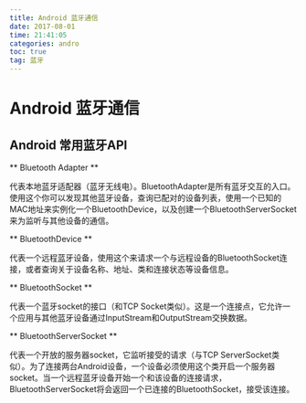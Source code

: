 ```yaml
---
title: Android 蓝牙通信
date: 2017-08-01
time: 21:41:05
categories: andro
toc: true
tag: 蓝牙
---
```

</p>

# Android 蓝牙通信

## Android 常用蓝牙API

** Bluetooth Adapter **
    
代表本地蓝牙适配器（蓝牙无线电）。BluetoothAdapter是所有蓝牙交互的入口。使用这个你可以发现其他蓝牙设备，查询已配对的设备列表，使用一个已知的MAC地址来实例化一个BluetoothDevice，以及创建一个BluetoothServerSocket来为监听与其他设备的通信。

** BluetoothDevice **

代表一个远程蓝牙设备，使用这个来请求一个与远程设备的BluetoothSocket连接，或者查询关于设备名称、地址、类和连接状态等设备信息。

** BluetoothSocket **

代表一个蓝牙socket的接口（和TCP Socket类似）。这是一个连接点，它允许一个应用与其他蓝牙设备通过InputStream和OutputStream交换数据。

** BluetoothServerSocket **

代表一个开放的服务器socket，它监听接受的请求（与TCP ServerSocket类似）。为了连接两台Android设备，一个设备必须使用这个类开启一个服务器socket。当一个远程蓝牙设备开始一个和该设备的连接请求，BluetoothServerSocket将会返回一个已连接的BluetoothSocket，接受该连接。